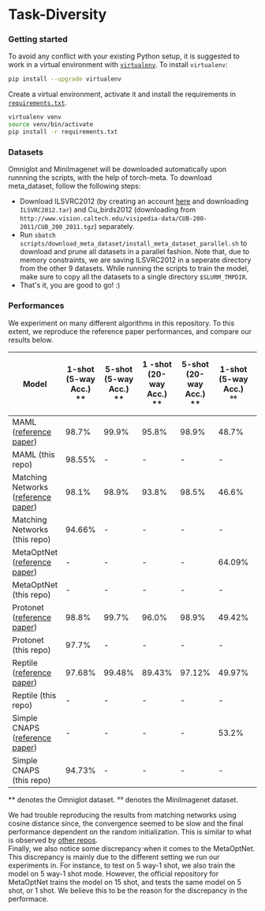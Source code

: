 # Task-Diversity

### Getting started
To avoid any conflict with your existing Python setup, it is suggested to work in a virtual environment with [`virtualenv`](https://docs.python-guide.org/dev/virtualenvs/). To install `virtualenv`:
```bash
pip install --upgrade virtualenv
```
Create a virtual environment, activate it and install the requirements in [`requirements.txt`](requirements.txt).
```bash
virtualenv venv
source venv/bin/activate
pip install -r requirements.txt
```

### Datasets

Omniglot and MiniImagenet will be downloaded automatically upon runnning the scripts, with the help of torch-meta. To download meta_dataset, follow the following steps:
* Download ILSVRC2012 (by creating an account [here](https://image-net.org/challenges/LSVRC/2012/index.php) and downloading `ILSVRC2012.tar`) and Cu_birds2012 (downloading from `http://www.vision.caltech.edu/visipedia-data/CUB-200-2011/CUB_200_2011.tgz`) separately.
* Run `sbatch scripts/download_meta_dataset/install_meta_dataset_parallel.sh` to download and prune all datasets in a parallel fashion. Note that, due to memory constraints, we are saving ILSVRC2012 in a seperate directory from the other 9 datasets. While running the scripts to train the model, make sure to copy all the datasets to a single directory `$SLURM_TMPDIR`.
* That's it, you are good to go! :)

### Performances

We experiment on many different algorithms in this repository. To this extent, we reproduce the reference paper performances, and compare our results below.

| Model | 1-shot (5-way Acc.) <br>**| 5-shot (5-way Acc.) <br>**| 1 -shot (20-way Acc.) <br>**| 5-shot (20-way Acc.) <br>**|  1-shot (5-way Acc.) <br>°°| 5-shot (5-way Acc.) <br>°°| 1 -shot (10-way Acc.) <br>°°| 5-shot (10-way Acc.) <br>°°|
| --- | --- | --- | --- | --- | --- | --- | --- | --- |
| MAML ([reference paper](https://arxiv.org/pdf/1703.03400.pdf)) | 98.7% | 99.9% | 95.8% | 98.9% | 48.7% | 63.1% | 31.3% | 46.9%|
| MAML (this repo) | 98.55% | - | - | - | - | - | - | -|
| Matching Networks ([reference paper](https://arxiv.org/pdf/1606.04080.pdf)) | 98.1% | 98.9% | 93.8% | 98.5% | 46.6% | 60.0% | - | - |
| Matching Networks (this repo) | 94.66% | - | - | - | - | - | - | - |
| MetaOptNet ([reference paper](https://arxiv.org/pdf/1904.03758.pdf)) | - | - | - | - | 64.09% | 80.0% | - | - |
| MetaOptNet (this repo) | - | - | - | - | - | - | - | -|
| Protonet ([reference paper](https://arxiv.org/pdf/1703.05175.pdf)) | 98.8% | 99.7% | 96.0% | 98.9% | 	49.42% | 68.20% | 32.9% | 49.3% |
| Protonet (this repo) | 97.7% | - | - | - | - | - | - | -|
| Reptile ([reference paper](https://arxiv.org/pdf/1803.02999.pdf)) | 97.68% | 99.48% | 89.43% | 97.12% | 49.97% | 65.99% | 31.1% | 44.7% |
| Reptile (this repo) | - | - | - | - | - | - | - | -|
| Simple CNAPS ([reference paper](https://arxiv.org/pdf/1906.07697.pdf)) | - | - | - | - | 53.2% | 70.8% | 37.1% | 56.7% |
| Simple CNAPS (this repo) | 94.73% | - | - | - | - | - | - | - |


\*\* denotes the Omniglot dataset.
°° denotes the MiniImagenet dataset.

We had trouble reproducing the results from matching networks using cosine distance since, the convergence seemed to be slow and the final performance dependent on the random initialization. This is similar to what is observed by [other repos](https://github.com/oscarknagg/few-shot). \
Finally, we also notice some discrepancy when it comes to the MetaOptNet. This discrepancy is mainly due to the different setting we run our experiments in. For instance, to test on 5 way-1 shot, we also train the model on 5 way-1 shot mode. However, the official repository for MetaOptNet trains the model on 15 shot, and tests the same model on 5 shot, or 1 shot. We believe this to be the reason for the discrepancy in the performace.
